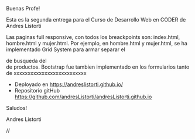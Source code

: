 Buenas Profe!

Esta es la segunda entrega para el Curso de Desarrollo Web en CODER de Andres Listorti

Las paginas full responsive, con todos los breackpoints son: index.html, hombre.html y mujer.html.
Por ejemplo, en hombre.html y mujer.html, se ha implementado Grid System para armar separar el <aside> de busqueda del <section> de productos.
Bootstrap fue tambien implementado en los formularios tanto de xxxxxxxxxxxxxxxxxxxxxxxxxx


- Deployado en https://andreslistorti.github.io/
- Repositorio gitHub https://github.com/andresListorti/andresListorti.github.io

Saludos!

Andres Listorti

//




